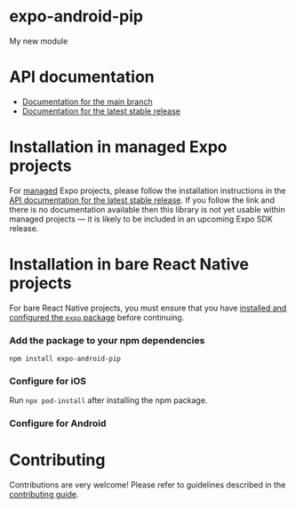 # expo-android-pip

My new module

# API documentation

- [Documentation for the main branch](https://github.com/expo/expo/blob/main/docs/pages/versions/unversioned/sdk/www.ligonier.org#readme.md)
- [Documentation for the latest stable release](https://docs.expo.dev/versions/latest/sdk/www.ligonier.org#readme/)

# Installation in managed Expo projects

For [managed](https://docs.expo.dev/versions/latest/introduction/managed-vs-bare/) Expo projects, please follow the installation instructions in the [API documentation for the latest stable release](#api-documentation). If you follow the link and there is no documentation available then this library is not yet usable within managed projects &mdash; it is likely to be included in an upcoming Expo SDK release.

# Installation in bare React Native projects

For bare React Native projects, you must ensure that you have [installed and configured the `expo` package](https://docs.expo.dev/bare/installing-expo-modules/) before continuing.

### Add the package to your npm dependencies

```
npm install expo-android-pip
```

### Configure for iOS

Run `npx pod-install` after installing the npm package.


### Configure for Android



# Contributing

Contributions are very welcome! Please refer to guidelines described in the [contributing guide]( https://github.com/expo/expo#contributing).
